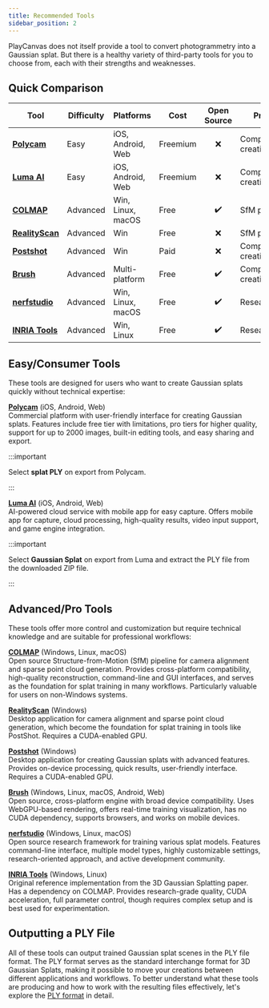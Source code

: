 ```yaml
---
title: Recommended Tools
sidebar_position: 2
---
```


PlayCanvas does not itself provide a tool to convert photogrammetry into a Gaussian splat. But there is a healthy variety of third-party tools for you to choose from, each with their strengths and weaknesses.

## Quick Comparison

| Tool | Difficulty | Platforms | Cost | Open Source | Primary Use | Requirements |
|------|------------|-----------|------| :-----: |-------------|--------------|
| [**Polycam**](https://poly.cam/) | Easy | iOS, Android, Web | Freemium | ❌ | Complete splat creation | Mobile device |
| [**Luma AI**](https://lumalabs.ai/app) | Easy | iOS, Android, Web | Freemium | ❌ | Complete splat creation | Mobile device |
| [**COLMAP**](https://colmap.github.io/) | Advanced | Win, Linux, macOS | Free | ✔️ | SfM preprocessing | |
| [**RealityScan**](https://www.realityscan.com/) | Advanced | Win | Free | ❌ | SfM preprocessing | CUDA GPU |
| [**Postshot**](https://www.jawset.com/) | Advanced | Win | Paid | ❌ | Complete splat creation | CUDA GPU |
| [**Brush**](https://github.com/ArthurBrussee/brush) | Advanced | Multi-platform | Free | ✔️ | Complete splat creation | |
| [**nerfstudio**](https://docs.nerf.studio/) | Advanced | Win, Linux, macOS | Free | ✔️ | Research/training | |
| [**INRIA Tools**](https://repo-sam.inria.fr/fungraph/3d-gaussian-splatting/) | Advanced | Win, Linux | Free | ✔️ | Research/reference | CUDA GPU |

## Easy/Consumer Tools

These tools are designed for users who want to create Gaussian splats quickly without technical expertise:

[**Polycam**](https://poly.cam/) (iOS, Android, Web)  
Commercial platform with user-friendly interface for creating Gaussian splats. Features include free tier with limitations, pro tiers for higher quality, support for up to 2000 images, built-in editing tools, and easy sharing and export.

:::important

Select **splat PLY** on export from Polycam.

:::

[**Luma AI**](https://lumalabs.ai/app) (iOS, Android, Web)  
AI-powered cloud service with mobile app for easy capture. Offers mobile app for capture, cloud processing, high-quality results, video input support, and game engine integration.

:::important

Select **Gaussian Splat** on export from Luma and extract the PLY file from the downloaded ZIP file.

:::

## Advanced/Pro Tools

These tools offer more control and customization but require technical knowledge and are suitable for professional workflows:

[**COLMAP**](https://colmap.github.io/) (Windows, Linux, macOS)  
Open source Structure-from-Motion (SfM) pipeline for camera alignment and sparse point cloud generation. Provides cross-platform compatibility, high-quality reconstruction, command-line and GUI interfaces, and serves as the foundation for splat training in many workflows. Particularly valuable for users on non-Windows systems.

[**RealityScan**](https://www.realityscan.com/) (Windows)  
Desktop application for camera alignment and sparse point cloud generation, which become the foundation for splat training in tools like PostShot. Requires a CUDA-enabled GPU.

[**Postshot**](https://www.jawset.com/) (Windows)  
Desktop application for creating Gaussian splats with advanced features. Provides on-device processing, quick results, user-friendly interface. Requires a CUDA-enabled GPU.

[**Brush**](https://github.com/ArthurBrussee/brush) (Windows, Linux, macOS, Android, Web)  
Open source, cross-platform engine with broad device compatibility. Uses WebGPU-based rendering, offers real-time training visualization, has no CUDA dependency, supports browsers, and works on mobile devices.

[**nerfstudio**](https://docs.nerf.studio/) (Windows, Linux, macOS)  
Open source research framework for training various splat models. Features command-line interface, multiple model types, highly customizable settings, research-oriented approach, and active development community.

[**INRIA Tools**](https://repo-sam.inria.fr/fungraph/3d-gaussian-splatting/) (Windows, Linux)  
Original reference implementation from the 3D Gaussian Splatting paper. Has a dependency on COLMAP. Provides research-grade quality, CUDA acceleration, full parameter control, though requires complex setup and is best used for experimentation.

## Outputting a PLY File

All of these tools can output trained Gaussian splat scenes in the PLY file format. The PLY format serves as the standard interchange format for 3D Gaussian Splats, making it possible to move your creations between different applications and workflows. To better understand what these tools are producing and how to work with the resulting files effectively, let's explore the [PLY format](ply-format.md) in detail.

